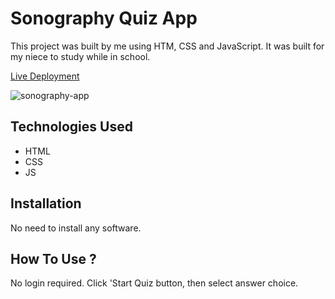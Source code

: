 # Sonography Quiz App


This project was built by me using HTM, CSS and JavaScript. It was built for my niece to study while in school.


[Live Deployment]()


![sonography-app](https://user-images.githubusercontent.com/78431899/232914785-a7c6c59f-329e-477f-a8ec-8c3327ce5418.png)


## Technologies Used
* HTML
* CSS
* JS


## Installation
No need to install any software.


## How To Use ?
No login required. Click 'Start Quiz button, then select answer choice.
